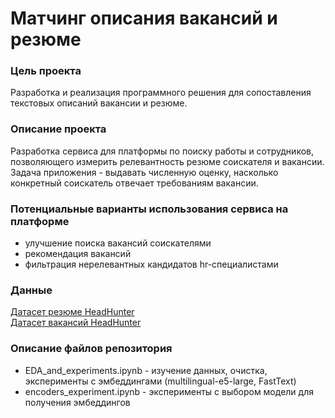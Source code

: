 # Матчинг описания вакансий и резюме
### Цель проекта
Разработка и реализация программного решения для сопоставления текстовых описаний вакансии и резюме.
### Описание проекта 
Разработка сервиса для платформы по поиску работы и сотрудников, позволяющего измерить релевантность резюме соискателя и вакансии. Задача приложения - выдавать численную оценку, насколько конкретный соискатель отвечает требованиям вакансии.
### Потенциальные варианты использования сервиса на платформе
- улучшение поиска вакансий соискателями
- рекомендация вакансий
- фильтрация нерелевантных кандидатов hr-специалистами <br />
### Данные
[Датасет резюме HeadHunter](https://drive.google.com/file/d/1ikA_Ht45fXD2w5dWZ9sGTSRl-UNeCVub/view) <br />
[Датасет вакансий HeadHunter](https://www.kaggle.com/datasets/etietopabraham/jobs-raw-data/data)
### Описание файлов репозитория
- EDA_and_experiments.ipynb - изучение данных, очистка, эксперименты с эмбеддингами (multilingual-e5-large, FastText)
- encoders_experiment.ipynb - эксперименты с выбором модели для получения эмбеддингов

